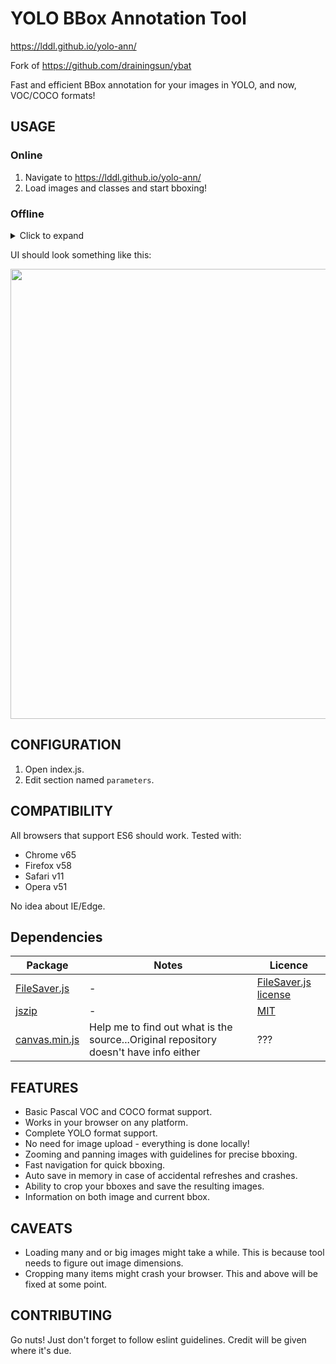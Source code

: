 # YOLO BBox Annotation Tool

https://lddl.github.io/yolo-ann/

Fork of https://github.com/drainingsun/ybat

Fast and efficient BBox annotation for your images in YOLO, and now, VOC/COCO formats!

## USAGE

### Online

1. Navigate to https://lddl.github.io/yolo-ann/
2. Load images and classes and start bboxing!

### Offline

<details>
<summary>Click to expand</summary>

1. Download repository

    ```shell
    git clone https://github.com/LdDl/yolo-ann.git
    ```

2. Navigate to root folder

    ```shell
    cd yolo-ann
    ```

3. Open `index.html` in your browser.

4. Load images and classes and start bboxing!
</details>

UI should look something like this:

<img src="cute.png" width="720">

## CONFIGURATION
1. Open index.js.
2. Edit section named `parameters`.

## COMPATIBILITY
All browsers that support ES6 should work. Tested with:

* Chrome v65
* Firefox v58
* Safari v11
* Opera v51

No idea about IE/Edge.

## Dependencies 

|Package|Notes|Licence|
|-------|-----|-------|
|[FileSaver.js](https://github.com/eligrey/FileSaver.js)| - |[FileSaver.js license](https://github.com/eligrey/FileSaver.js/blob/master/LICENSE.md)|
|[jszip](https://stuk.github.io/jszip)| - |[MIT](https://github.com/Stuk/jszip/blob/main/LICENSE.markdown)|
|[canvas.min.js](https://github.com/LdDl/yolo-ann/blob/master/canvas.min.js)| Help me to find out what is the source...Original repository doesn't have info either |???|

## FEATURES
* Basic Pascal VOC and COCO format support.
* Works in your browser on any platform.
* Complete YOLO format support.
* No need for image upload - everything is done locally!
* Zooming and panning images with guidelines for precise bboxing.
* Fast navigation for quick bboxing.
* Auto save in memory in case of accidental refreshes and crashes.
* Ability to crop your bboxes and save the resulting images.
* Information on both image and current bbox.

## CAVEATS
* Loading many and or big images might take a while. This is because tool needs to figure out image dimensions.  
* Cropping many items might crash your browser. This and above will be fixed at some point.

## CONTRIBUTING
Go nuts! Just don't forget to follow eslint guidelines. Credit will be given where it's due.